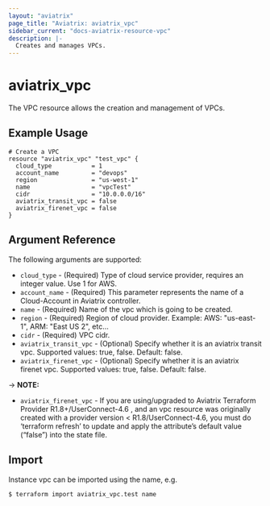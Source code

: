```yaml
---
layout: "aviatrix"
page_title: "Aviatrix: aviatrix_vpc"
sidebar_current: "docs-aviatrix-resource-vpc"
description: |-
  Creates and manages VPCs.
---
```


# aviatrix_vpc

The VPC resource allows the creation and management of VPCs.

## Example Usage

```hcl
# Create a VPC
resource "aviatrix_vpc" "test_vpc" {
  cloud_type           = 1
  account_name         = "devops"
  region               = "us-west-1"
  name                 = "vpcTest"
  cidr                 = "10.0.0.0/16"
  aviatrix_transit_vpc = false
  aviatrix_firenet_vpc = false
}
```

## Argument Reference

The following arguments are supported:

* `cloud_type` - (Required) Type of cloud service provider, requires an integer value. Use 1 for AWS.
* `account_name` - (Required) This parameter represents the name of a Cloud-Account in Aviatrix controller.
* `name` - (Required) Name of the vpc which is going to be created.
* `region` - (Required) Region of cloud provider. Example: AWS: "us-east-1", ARM: "East US 2", etc...
* `cidr` - (Required) VPC cidr.
* `aviatrix_transit_vpc` - (Optional) Specify whether it is an aviatrix transit vpc. Supported values: true, false. Default: false.
* `aviatrix_firenet_vpc` - (Optional) Specify whether it is an aviatrix firenet vpc. Supported values: true, false. Default: false.

-> **NOTE:** 

* `aviatrix_firenet_vpc` - If you are using/upgraded to Aviatrix Terraform Provider R1.8+/UserConnect-4.6 , and an vpc resource was originally created with a provider version < R1.8/UserConnect-4.6, you must do ‘terraform refresh’ to update and apply the attribute’s default value (“false”) into the state file.

## Import

Instance vpc can be imported using the name, e.g.

```
$ terraform import aviatrix_vpc.test name
```